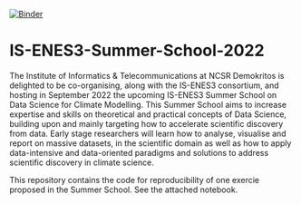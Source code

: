 [![Binder](https://mybinder.org/badge_logo.svg)](https://mybinder.org/v2/gh/zequihg50/IS-ENES3-Summer-School-2022/HEAD)

# IS-ENES3-Summer-School-2022

The Institute of Informatics &amp; Telecommunications at NCSR Demokritos is delighted to be co-organising, along with the IS-ENES3 consortium, and hosting in September 2022 the upcoming IS-ENES3 Summer School on Data Science for Climate Modelling. This Summer School aims to increase expertise and skills on theoretical and practical concepts of Data Science, building upon and mainly targeting how to accelerate scientific discovery from data. Early stage researchers will learn how to analyse, visualise and report on massive datasets, in the scientific domain as well as how to apply data-intensive and data-oriented paradigms and solutions to address scientific discovery in climate science.

This repository contains the code for reproducibility of one exercie proposed in the Summer School. See the attached notebook.
